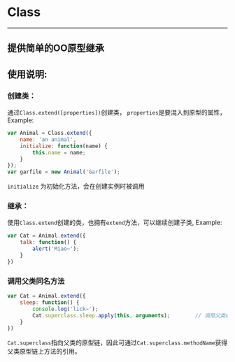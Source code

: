 # Class

---
提供简单的OO原型继承
---

## 使用说明:

### 创建类：

通过`Class.extend([properties])`创建类， `properties`是要混入到原型的属性，
Example: 
```javascript
var Animal = Class.extend({
    name: 'an animal',
    initialize: function(name) {
        this.name = name;
    }
});
var garfile = new Animal('Garfile');
```

`initialize` 为初始化方法，会在创建实例时被调用

### 继承：

使用`Class.extend`创建的类，也拥有`extend`方法，可以继续创建子类,  Example: 

```javascript
var Cat = Animal.extend({
    talk: function() {
        alert('Miao~');
    }
})
```

### 调用父类同名方法

```javascript
var Cat = Animal.extend({
    sleep: function() {
        console.log('lick~');
        Cat.superclass.sleep.apply(this, arguments);        // 调用父类sleep方法
    }
})
```
`Cat.superclass`指向父类的原型链，因此可通过`Cat.superclass.methodName`获得父类原型链上方法的引用。